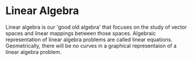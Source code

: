 # Linear Algebra
Linear algebra is our 'good old algebra' that focuses on the study of vector spaces and linear mappings between those spaces. Algebraic representation of linear algebra problems are called linear equations. Geometrically, there will be no curves in a graphical representaion of a linear algebra problem. 





